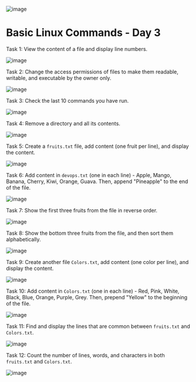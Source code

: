 ![image](https://github.com/user-attachments/assets/6566aaeb-52a1-46fa-819b-dc150bf56342)
# Basic Linux Commands - Day 3

Task 1: View the content of a file and display line numbers.

![image](https://github.com/sdadu2206/90DaysOfDevOps/blob/master/2024/day03/image/task%201.png?raw=true)

Task 2: Change the access permissions of files to make them readable, writable, and executable by the owner only.

![image](https://github.com/sdadu2206/90DaysOfDevOps/blob/master/2024/day03/image/task%202.png?raw=true)

Task 3: Check the last 10 commands you have run.

![image](https://github.com/sdadu2206/90DaysOfDevOps/blob/master/2024/day03/image/task%203.png?raw=true)

Task 4: Remove a directory and all its contents.

![image](https://github.com/sdadu2206/90DaysOfDevOps/blob/master/2024/day03/image/task%204.png?raw=true)

Task 5: Create a `fruits.txt` file, add content (one fruit per line), and display the content.

![image](https://github.com/sdadu2206/90DaysOfDevOps/blob/master/2024/day03/image/task%205.png?raw=true)

Task 6: Add content in `devops.txt` (one in each line) - Apple, Mango, Banana, Cherry, Kiwi, Orange, Guava. Then, append "Pineapple" to the end of the file.

![image](https://github.com/sdadu2206/90DaysOfDevOps/blob/master/2024/day03/image/task%206.png?raw=true)

Task 7: Show the first three fruits from the file in reverse order.

![image](https://github.com/sdadu2206/90DaysOfDevOps/blob/master/2024/day03/image/task%207.png?raw=true)

Task 8: Show the bottom three fruits from the file, and then sort them alphabetically.

![image](https://github.com/sdadu2206/90DaysOfDevOps/blob/master/2024/day03/image/task%208.png?raw=true)

Task 9: Create another file `Colors.txt`, add content (one color per line), and display the content.

![image](https://github.com/sdadu2206/90DaysOfDevOps/blob/master/2024/day03/image/task%209.png?raw=true)

Task 10: Add content in `Colors.txt` (one in each line) - Red, Pink, White, Black, Blue, Orange, Purple, Grey. Then, prepend "Yellow" to the beginning of the file.

![image](https://github.com/sdadu2206/90DaysOfDevOps/blob/master/2024/day03/image/task%2010.png?raw=true)

Task 11: Find and display the lines that are common between `fruits.txt` and `Colors.txt`.

![image](https://github.com/sdadu2206/90DaysOfDevOps/blob/master/2024/day03/image/task%2011.png?raw=true)

Task 12: Count the number of lines, words, and characters in both `fruits.txt` and `Colors.txt`.

![image](https://github.com/sdadu2206/90DaysOfDevOps/blob/master/2024/day03/image/task%2012.png?raw=true)
